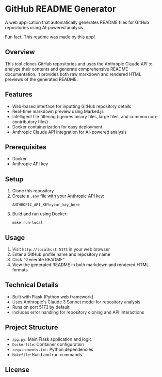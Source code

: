 
# GitHub README Generator

A web application that automatically generates README files for GitHub repositories using AI-powered analysis. 

Fun fact: This readme was made by this app!

## Overview

This tool clones GitHub repositories and uses the Anthropic Claude API to analyze their contents and generate comprehensive README documentation. It provides both raw markdown and rendered HTML previews of the generated README.

## Features

- Web-based interface for inputting GitHub repository details
- Real-time markdown preview using Marked.js
- Intelligent file filtering (ignores binary files, large files, and common non-contributory files)
- Docker containerization for easy deployment
- Anthropic Claude API integration for AI-powered analysis

## Prerequisites

- Docker
- Anthropic API key

## Setup

1. Clone this repository
2. Create a `.env` file with your Anthropic API key:
   ```
   ANTHROPIC_API_KEY=your_key_here
   ```
3. Build and run using Docker:
   ```
   make run-local
   ```

## Usage

1. Visit `http://localhost:5173` in your web browser
2. Enter a GitHub profile name and repository name
3. Click "Generate README"
4. View the generated README in both markdown and rendered HTML formats

## Technical Details

- Built with Flask (Python web framework)
- Uses Anthropic's Claude 3 Sonnet model for repository analysis
- Runs on port 5173 by default
- Includes error handling for repository cloning and API interactions

## Project Structure

- `app.py`: Main Flask application and logic
- `Dockerfile`: Container configuration
- `requirements.txt`: Python dependencies
- `Makefile`: Build and run commands

## License
